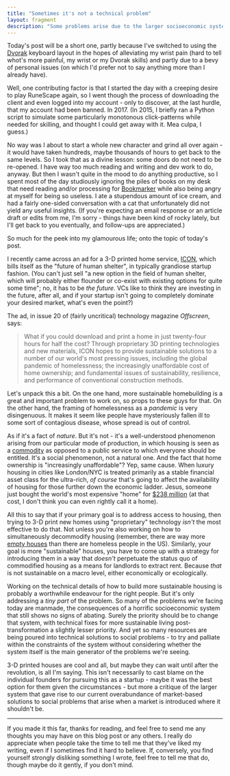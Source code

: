 ```yaml
---
title: "Sometimes it's not a technical problem"
layout: fragment
description: "Some problems arise due to the larger socioeconomic system, and introducing technical innovations won't help unless they actually change that system."
---
```


Today's post will be a short one, partly because I've switched to using the [Dvorak](https://en.wikipedia.org/wiki/Dvorak_Simplified_Keyboard) keyboard layout in the hopes of alleviating my wrist pain (hard to tell whot's more painful, my wrist or my Dvorak skills) and partly due to a bevy of personal issues (on which I'd prefer not to say anything more than I already have).

Well, one contributing factor is that I started the day with a creeping desire to play RuneScape again, so I went though the process of downloading the client and even logged into my account - only to discover, at the last hurdle, that my account had been banned. In 2017. (In 2015, I briefly ran a Python script to simulate some particularly monotonous click-patterns while needed for skilling, and thought I could get away with it. Mea culpa, I guess.)

No way was I about to start a whole new character and grind all over again - it would have taken hundreds, maybe thousands of hours to get back to the same levels. So I took that as a divine lesson: some doors do not need to be re-opened. I have way too much reading and writing and dev work to do, anyway. But then I wasn't quite in the mood to do anything productive, so I spent most of the day studiously ignoring the piles of books on my desk that need reading and/or processing for [Bookmarker](http://bookmarker.dellsystem.me/) while also being angry at myself for being so useless. I ate a stupendous amount of ice cream, and had a fairly one-sided conversation with a cat that unfortunately did not yield any useful insights. (If you're expecting an email response or an article draft or edits from me, I'm sorry - things have been kind of rocky lately, but I'll get back to you eventually, and follow-ups are appreciated.)

So much for the peek into my glamourous life; onto the topic of today's post.

I recently came across an ad for a 3-D printed home service, [ICON](https://www.iconbuild.com/), which bills itself as the "future of human shelter", in typically grandiose startup fashion. (You can't just sell "a new option in the field of human shelter, which will probably either flounder or co-exist with existing options for quite some time"; no, it has to be _the future_. VCs like to think they are investing in the future, after all, and if your startup isn't going to completely dominate your desired market, what's even the point?)

The ad, in issue 20 of (fairly uncritical) technology magazine _Offscreen_, says:

> What if you could download and print a home in just twenty-four hours for half the cost? Through proprietary 3D printing technologies and new materials, ICON hopes to provide sustainable solutions to a number of our world's most pressing issues, including the global pandemic of homelessness; the increasingly unaffordable cost of home ownership; and fundamental issues of sustainability, resilience, and performance of conventional construction methods.

Let's unpack this a bit. On the one hand, more sustainable homebuilding is a great and important problem to work on, so props to these guys for that. On the other hand, the framing of homelessness as a _pandemic_ is very disingenuous. It makes it seem like people have mysteriously fallen ill to some sort of contagious disease, whose spread is out of control.

As if it's a fact of _nature_. But it's not - it's a well-understood phenomenon arising from our particular mode of production, in which housing is seen as a [commodity](https://jacobinmag.com/2016/10/housing-crisis-rent-landlords-homeless-affordability) as opposed to a public service to which everyone should be entitled. It's a social phenomenon, not a natural one. And the fact that home ownership is "increasingly unaffordable"? Yep, same cause. When luxury housing in cities like London/NYC is treated primarily as a stable financial asset class for the ultra-rich, _of course_ that's going to affect the availability of housing for those further down the economic ladder. Jesus, someone just bought the world's most expensive "home" for [$238 million](https://www.cnbc.com/2019/01/23/billionaire-ken-griffins-real-estate-shopping-sprees-continues-.html) (at that cost, I don't think you can even rightly call it a home).

All this to say that if your primary goal is to address access to housing, then trying to 3-D print new homes using "proprietary" technology _isn't_ the most effective to do that. Not unless you're also working on how to simultaneously decommodify housing (remember, there are way more [empty houses](https://www.mintpressnews.com/empty-homes-outnumber-the-homeless-6-to-1-so-why-not-give-them-homes/207194/) than there are homeless people in the US). Similarly, your goal is more "sustainable" houses, you have to come up with a strategy for introducing them in a way that _doesn't_ perpetuate the status quo of commodified housing as a means for landlords to extract rent. Because _that_ is not sustainable on a macro level, either economically or ecologically.

Working on the technical details of how to build more sustainable housing is probably a worthwhile endeavour for the right people. But it's only addressing a _tiny part_ of the problem. So many of the problems we're facing today are manmade, the consequences of a horrific socioeconomic system that still shows no signs of abating. Surely the priority should be to change that system, with technical fixes for more sustainable living post-transformation a slightly lesser priority. And yet so many resources are being poured into technical solutions to social problems - to try and palliate within the constraints of the system without considering whether the system itself is the main generator of the problems we're seeing.

3-D printed houses are cool and all, but maybe they can wait until after the revolution, is all I'm saying. This isn't necessarily to cast blame on the individual founders for pursuing this as a startup - maybe it was the best option for them given the circumstances - but more a critique of the larger system that gave rise to our current overabundance of market-based solutions to social problems that arise when a market is introduced where it shouldn't be.

***

If you made it this far, thanks for reading, and feel free to send me any thoughts you may have on this blog post or any others. I really do appreciate when people take the time to tell me that they've liked my writing, even if I sometimes find it hard to believe. If, conversely, you find yourself strongly disliking something I wrote, feel free to tell me that do, though maybe do it gently, if you don't mind.
